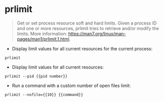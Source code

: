 # prlimit

> Get or set process resource soft and hard limits.
> Given a process ID and one or more resources, prlimit tries to retrieve and/or modify the limits.
> More information: <https://man7.org/linux/man-pages/man1/prlimit.1.html>.

- Display limit values for all current resources for the current process:

`prlimit`

- Display limit values for all current resources:

`prlimit --pid {{pid number}}`

- Run a command with a custom number of open files limit:

`prlimit --nofile={{10}} {{command}}`

